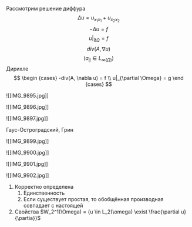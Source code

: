 Рассмотрим решение диффура
$$
\Delta u = u_{x_1x_1} + u_{x_2x_2}
$$
$$
-\Delta u = f
$$
$$
u|_{\partial \Omega} = f
$$
$$
div(A, \nabla u)
$$
$$
(a_{ij} \in L_{\infty(\Omega)})
$$
Дирихле 
$$
\begin {cases}
-div(A, \nabla u) = f \\
u|_{\partial \Omega} = g
\end {cases}
$$

![[IMG_9895.jpg]]

![[IMG_9896.jpg]]

![[IMG_9897.jpg]]



Гаус-Остроградский, Грин

![[IMG_9899.jpg]]

![[IMG_9900.jpg]]

![[IMG_9901.jpg]]

![[IMG_9902.jpg]]

1. Корректно определена
	1. Единственность
	2. Если существует простая, то обобщённая производная совпадает с настоящей
2. Свойства
	$W_2^1(\Omega) = {u \in L_2(\omega) \exist \frac{\partial u}{\partia}}$


